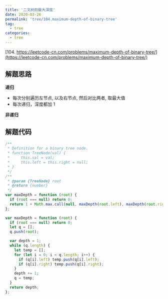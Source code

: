 ```yaml
---
title: '二叉树的最大深度'
date: 2020-03-26
permalink: 'tree/104.maximum-depth-of-binary-tree'
tag:
  - tree
categories:
  - tree
---
```


[104. https://leetcode-cn.com/problems/maximum-depth-of-binary-tree/](https://leetcode-cn.com/problems/maximum-depth-of-binary-tree/)

## 解题思路

**递归**

- 每次分别遍历左节点, 以及右节点, 然后对比两者, 取最大值
- 每次递归，深度都加 1

**非递归**

## 解题代码

```js
/**
 * Definition for a binary tree node.
 * function TreeNode(val) {
 *     this.val = val;
 *     this.left = this.right = null;
 * }
 */
/**
 * @param {TreeNode} root
 * @return {number}
 */
var maxDepth = function (root) {
  if (root === null) return 0;
  return 1 + Math.max.call(null, maxDepth(root.left), maxDepth(root.right));
};

var maxDepth = function (root) {
  if (root === null) return 0;
  let q = [];
  q.push(root);

  var depth = 1;
  while (q.length) {
    let temp = [];
    for (let i = 0; i < q.length; i++) {
      if (q[i].left) temp.push(q[i].left);
      if (q[i].right) temp.push(q[i].right);
    }
    depth += 1;
    q = temp;
  }
  return depth;
};
```
